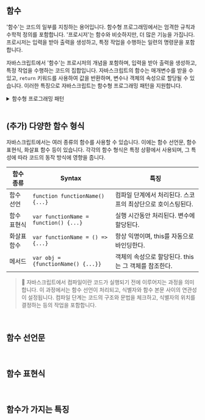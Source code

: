 ## 함수

'함수'는 코드의 일부를 지칭하는 용어입니다. 함수형 프로그래밍에서는 엄격한 규칙과 수학적 정의를 포함합니다. '프로시저'는 함수와 비슷하지만, 더 많은 기능을 가집니다. 프로시저는 입력을 받아 출력을 생성하고, 특정 작업을 수행하는 일련의 명령문을 포함합니다.

자바스크립트에서 '함수'는 프로시저의 개념을 포함하며, 입력을 받아 출력을 생성하고, 특정 작업을 수행하는 코드의 집합입니다. 자바스크립트의 함수는 매개변수를 받을 수 있고, `return` 키워드를 사용하여 값을 반환하며, 변수나 객체의 속성으로 할당될 수 있습니다. 이러한 특징으로 자바스크립트는 함수형 프로그래밍 패턴을 지원합니다.

<details>
    <summary>함수형 프로그래밍 패턴</summary>

    함수형 프로그래밍 패턴은 함수를 기본 구성 단위로 사용하는 프로그래밍 방식입니다. 이 패턴에서는 함수를 값으로 취급하며, 함수를 변수에 할당하거나 다른 함수의 인자로 전달할 수 있습니다. 또, 함수는 다른 함수를 결과로 반환할 수도 있습니다.

    ```jsx
    // 함수를 값으로 취급하여 변수에 할당
    var add = function(x, y) {
        return x + y;
    };

    // 다른 함수의 인자로 함수를 전달
    var operate = function(func, x, y) {
        return func(x, y);
    };

    console.log(operate(add, 5, 3)); // 8

    // 함수가 다른 함수를 반환
    var createAdder = function(x) {
        return function(y) {
            return x + y;
        };
    };

    var addFive = createAdder(5);
    console.log(addFive(3)); // 8
    ```

    ```jsx
    // es6
    const add = (x, y) => x + y;

    // 함수를 다른 함수의 인자로 전달
    const operate = (func, x, y) => func(x, y);

    console.log(operate(add, 5, 3)); // 8

    // 함수가 다른 함수를 반환
    const createAdder = x => y => x + y;

    const addFive = createAdder(5);
    console.log(addFive(3)); // 8
    ```

</details>

<br>

## (추가) 다양한 함수 형식

자바스크립트에서는 여러 종류의 함수를 사용할 수 있습니다. 이에는 함수 선언문, 함수 표현식, 화살표 함수 등이 있습니다. 각각의 함수 형식은 특정 상황에서 사용되며, 그 특성에 따라 코드의 동작 방식에 영향을 줍니다.

| 함수 종류 | Syntax | 특징 |
| --- | --- | --- |
| 함수 선언 | `function functionName() {...}` | 컴파일 단계에서 처리된다. 스코프의 최상단으로 호이스팅된다. |
| 함수 표현식 | `var functionName = function() {...}` | 실행 시간동안 처리된다. 변수에 할당된다. |
| 화살표 함수 | `var functionName = () => {...}` | 항상 익명이며, this를 자동으로 바인딩한다. |
| 메서드 | `var obj = {functionName() {...}}` | 객체의 속성으로 할당된다. this는 그 객체를 참조한다. |


> 📌 자바스크립트에서 컴파일이란 코드가 실행되기 전에 이루어지는 과정을 의미합니다. 이 과정에서는 함수 선언이 처리되고, 식별자와 함수 본문 사이의 연관성이 설정됩니다. 컴파일 단계는 코드의 구조와 문법을 체크하고, 식별자의 위치를 결정하는 등의 작업을 포함합니다.

<br>

## 함수 선언문

<br>

## 함수 표현식

<br>

## 함수가 가지는 특징